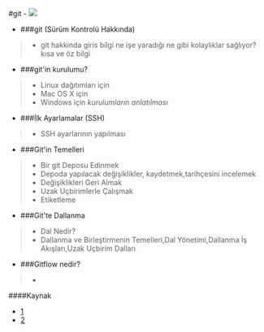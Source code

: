 #git - 										![][1]  		

* ###git (Sürüm Kontrolü Hakkında)
> * git hakkinda giris bilgi ne işe yaradığı ne gibi kolaylıklar sağlıyor? kısa ve öz bilgi

* ###git'in kurulumu?
> * Linux dağıtımları için
> * Mac OS X için
> * Windows için *kurulumların anlatılması*

* ###İlk Ayarlamalar (SSH)
> * SSH ayarlarının yapılması
* ###Git'in Temelleri
> * Bir git Deposu Edinmek
> * Depoda yapılacak değişiklikler, kaydetmek,tarihçesini incelemek
> * Değişiklikleri Geri Almak
> * Uzak Uçbirimlerle Çalışmak
> * Etiketleme 

* ###Git'te Dallanma
> * Dal Nedir?
> * Dallanma ve Birleştirmenin Temelleri,Dal Yönetimi,Dallanma İş Akışları,Uzak Uçbirim Dalları

* ###Gitflow nedir?
> * 

  [1]: https://github.com/paufsc/journey-to-git/tree/master/assets/img/git-1.png

  ####Kaynak
  * [1](https://www.atlassian.com/git/)
  * [2](http://git-scm.com/book/tr)